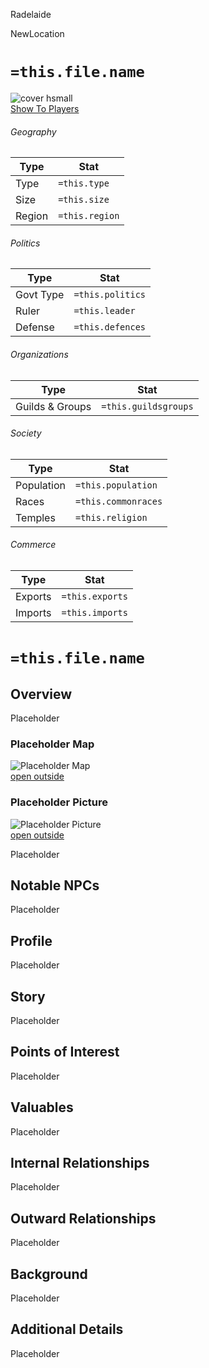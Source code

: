  
Radelaide

NewLocation

# `=this.file.name`

![cover hsmall](https://publish-01.obsidian.md/access/36b98e212e9d73fe1bd4813f96b0fd71/z_Assets/Misc/MapPlaceholder.png)  
[Show To Players](https://obsidianttrpgtutorials.com/z_Assets/Misc/MapPlaceholder.png)

###### Geography

|Type|Stat|
|---|---|
|Type|`=this.type`|
|Size|`=this.size`|
|Region|`=this.region`|

###### Politics

|Type|Stat|
|---|---|
|Govt Type|`=this.politics`|
|Ruler|`=this.leader`|
|Defense|`=this.defences`|

###### Organizations

|Type|Stat|
|---|---|
|Guilds & Groups|`=this.guildsgroups`|

###### Society

|Type|Stat|
|---|---|
|Population|`=this.population`|
|Races|`=this.commonraces`|
|Temples|`=this.religion`|

###### Commerce

|Type|Stat|
|---|---|
|Exports|`=this.exports`|
|Imports|`=this.imports`|

# `=this.file.name` 

## Overview 

Placeholder

### Placeholder Map 

![Placeholder Map](https://publish-01.obsidian.md/access/36b98e212e9d73fe1bd4813f96b0fd71/z_Assets/Misc/MapPlaceholder.png)  
[open outside](https://obsidianttrpgtutorials.com/z_Assets/Misc/MapPlaceholder.png)

### Placeholder Picture 

![Placeholder Picture](https://publish-01.obsidian.md/access/36b98e212e9d73fe1bd4813f96b0fd71/z_Assets/Misc/ImagePlaceholder.png)  
[open outside](https://obsidianttrpgtutorials.com/z_Assets/Misc/ImagePlaceholder.png)

Placeholder

## Notable NPCs 

Placeholder

## Profile 

Placeholder

## Story 

Placeholder

## Points of Interest 

Placeholder

## Valuables 

Placeholder

## Internal Relationships 

Placeholder

## Outward Relationships 

Placeholder

## Background 

Placeholder

## Additional Details 

Placeholder